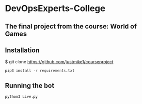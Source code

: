 # DevOpsExperts-College
## The final project from the course: World of Games

## Installation
$ git clone https://github.com/justmike1/courseproject

`pip3 install -r requirements.txt`

## Running the bot
`python3 Live.py`



